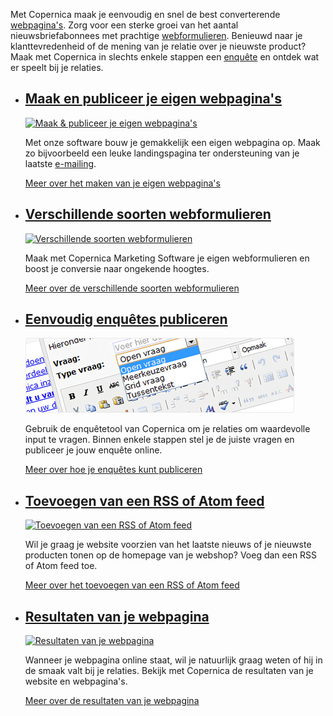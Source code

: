 Met Copernica maak je eenvoudig en snel de best converterende
[webpagina's](./maak-zelf-slimme-e-mailings.md "Maak zelf slimme e-mailings").
Zorg voor een sterke groei van het aantal nieuwsbriefabonnees met
prachtige
[webformulieren](./verschillende-soorten-webformulieren.md "Verschillende soorten webformulieren").
Benieuwd naar je klanttevredenheid of de mening van je relatie over je
nieuwste product? Maak met Copernica in slechts enkele stappen een
[enquête](./enquetes.md "Enquête")
en ontdek wat er speelt bij je relaties.

-   [Maak en publiceer je eigen webpagina's](./maak-en-publiceer-je-eigen-webpaginas.md "Maak en publiceer je eigen webpagina's")
    ------------------------------------------------------------------------------------------------------------------------------------------------------------------------

    [![Maak & publiceer je eigen
    webpagina's](../images/nl-webpages-01-thumb.png)](./maak-en-publiceer-je-eigen-webpaginas.md "Maak en publiceer je eigen webpagina's")

    Met onze software bouw je gemakkelijk een eigen webpagina op. Maak
    zo bijvoorbeeld een leuke landingspagina ter ondersteuning van je
    laatste
    [e-mailing](./email-marketing-functionaliteiten.md "E-mailing").

    [Meer over het maken van je eigen
    webpagina's](./maak-en-publiceer-je-eigen-webpaginas.md "Maak en publiceer je eigen webpagina's")

-   [Verschillende soorten webformulieren](./verschillende-soorten-webformulieren.md "Verschillende soorten webformulieren")
    -------------------------------------------------------------------------------------------------------------------------------------------------------------------

    [![Verschillende soorten
    webformulieren](../images/nl-webpages-02-thumb.png)](./verschillende-soorten-webformulieren.md "Verschillende soorten webformulieren")

    Maak met Copernica Marketing Software je eigen webformulieren en
    boost je conversie naar ongekende hoogtes.

    [Meer over de verschillende soorten
    webformulieren](./verschillende-soorten-webformulieren.md "Verschillende soorten webformulieren")

-   [Eenvoudig enquêtes publiceren](./enquetes.md "Enquêtes")
    ----------------------------------------------------------------------------------------------------

    [![Eenvoudig enquêtes publiceren](../images/nl-webpages-03-thumb.png)](./enquetes.md "Enquêtes")

    Gebruik de enquêtetool van Copernica om je relaties om waardevolle
    input te vragen. Binnen enkele stappen stel je de juiste vragen en
    publiceer je jouw enquête online.

    [Meer over hoe je enquêtes kunt
    publiceren](./enquetes.md "Enquêtes")

-   [Toevoegen van een RSS of Atom feed](./gebruik-van-rss-of-atom-feed.md "Toevoegen van een RSS of Atom feed")
    -------------------------------------------------------------------------------------------------------------------------------------------------------

    [![Toevoegen van een RSS of Atom
    feed](../images/nl-webpages-04-thumb.png)](./gebruik-van-rss-of-atom-feed.md "Toevoegen van een RSS of Atom feed")

    Wil je graag je website voorzien van het laatste nieuws of je
    nieuwste producten tonen op de homepage van je webshop? Voeg dan een
    RSS of Atom feed toe.

    [Meer over het toevoegen van een RSS of Atom
    feed](./gebruik-van-rss-of-atom-feed.md "Toevoegen van een RSS of Atom feed")

-   [Resultaten van je webpagina](./resultaten-van-je-webpagina.md "Resultaten van je webpagina")
    ----------------------------------------------------------------------------------------------------------------------------------------

    [![Resultaten van je
    webpagina](../images/nl-webpages-05-thumb.png)](./resultaten-van-je-webpagina.md "Resultaten van je webpagina")

    Wanneer je webpagina online staat, wil je natuurlijk graag weten of
    hij in de smaak valt bij je relaties. Bekijk met Copernica de
    resultaten van je website en webpagina's.

    [Meer over de resultaten van je webpagina](./resultaten-van-je-webpagina.md "Resultaten van je webpagina")


